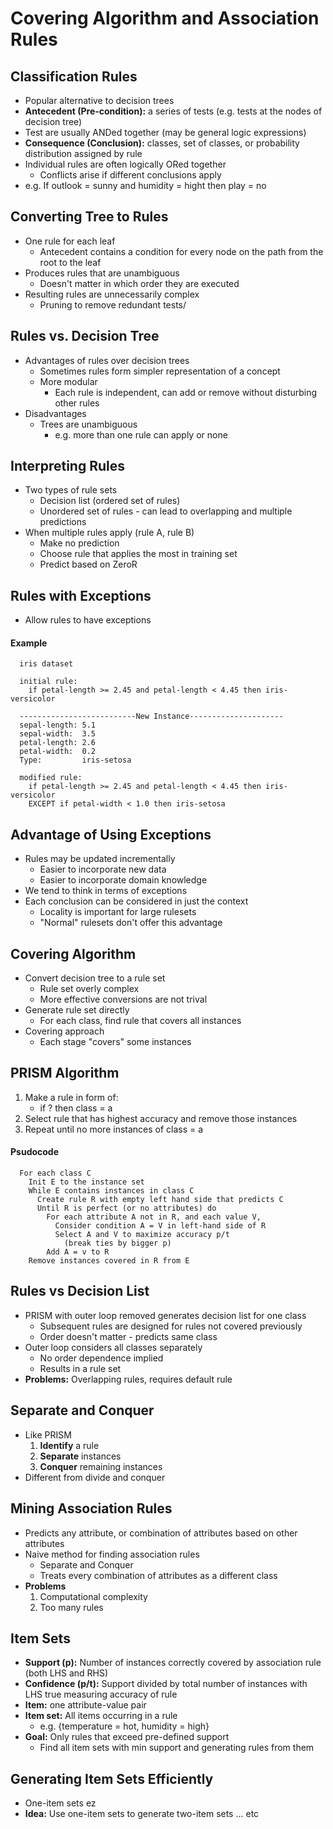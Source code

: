 # Covering Algorithm and Association Rules

## Classification Rules
  - Popular alternative to decision trees
  - **Antecedent (Pre-condition):** a series of tests (e.g. tests at the nodes of decision tree)
  - Test are usually ANDed together (may be general logic expressions)
  - **Consequence (Conclusion):** classes, set of classes, or probability distribution assigned by rule
  - Individual rules are often logically ORed together
    - Conflicts arise if different conclusions apply
  - e.g. If outlook = sunny and humidity = hight then play = no

## Converting Tree to Rules

  - One rule for each leaf
    - Antecedent contains a condition for every node on the path from the root to the leaf
  - Produces rules that are unambiguous
    - Doesn't matter in which order they are executed
  - Resulting rules are unnecessarily complex
    - Pruning to remove redundant tests/

## Rules vs. Decision Tree

  - Advantages of rules over decision trees
    - Sometimes rules form simpler representation of a concept
    - More modular
      - Each rule is independent, can add or remove without disturbing other rules
  - Disadvantages
    - Trees are unambiguous
      - e.g. more than one rule can apply or none

## Interpreting Rules

  - Two types of rule sets
    - Decision list (ordered set of rules)
    - Unordered set of rules - can lead to overlapping and multiple predictions
  - When multiple rules apply (rule A, rule B)
    - Make no prediction
    - Choose rule that applies the most in training set
    - Predict based on ZeroR

## Rules with Exceptions

  - Allow rules to have exceptions

  #### Example

  ```
    iris dataset

    initial rule:
      if petal-length >= 2.45 and petal-length < 4.45 then iris-versicolor

    --------------------------New Instance---------------------
    sepal-length: 5.1
    sepal-width:  3.5
    petal-length: 2.6
    petal-width:  0.2
    Type:         iris-setosa

    modified rule:
      if petal-length >= 2.45 and petal-length < 4.45 then iris-versicolor
      EXCEPT if petal-width < 1.0 then iris-setosa
  ```

## Advantage of Using Exceptions

  - Rules may be updated incrementally
    - Easier to incorporate new data
    - Easier to incorporate domain knowledge
  - We tend to think in terms of exceptions
  - Each conclusion can be considered in just the context
    - Locality is important for large rulesets
    - "Normal" rulesets don't offer this advantage

## Covering Algorithm

  - Convert decision tree to a rule set
    - Rule set overly complex
    - More effective conversions are not trival
  - Generate rule set directly
    - For each class, find rule that covers all instances
  - Covering approach
    - Each stage "covers" some instances

## PRISM Algorithm

  1. Make a rule in form of:
     - if ? then class = a
  2. Select rule that has highest accuracy and remove those instances
  3. Repeat until no more instances of class = a

  #### Psudocode

  ```
    For each class C
      Init E to the instance set
      While E contains instances in class C
        Create rule R with empty left hand side that predicts C
        Until R is perfect (or no attributes) do
          For each attribute A not in R, and each value V,
            Consider condition A = V in left-hand side of R
            Select A and V to maximize accuracy p/t
              (break ties by bigger p)
          Add A = v to R
      Remove instances covered in R from E
  ```

  ## Rules vs Decision List

  - PRISM with outer loop removed generates decision list for one class
    - Subsequent rules are designed for rules not covered previously
    - Order doesn't matter - predicts same class
  - Outer loop considers all classes separately
    - No order dependence implied
    - Results in a rule set
  - **Problems:** Overlapping rules, requires default rule

## Separate and Conquer

  - Like PRISM
    1. **Identify** a rule
    2. **Separate** instances
    3. **Conquer** remaining instances
  - Different from divide and conquer

## Mining Association Rules

  - Predicts any attribute, or combination of attributes based on other attributes
  - Naive method for finding association rules
    - Separate and Conquer
    - Treats every combination of attributes as a different class
  - **Problems**
    1. Computational complexity
    2. Too many rules

## Item Sets

  - **Support (p):** Number of instances correctly covered by association rule (both LHS and RHS)
  - **Confidence (p/t):** Support divided by total number of instances with LHS true measuring accuracy of rule
  - **Item:** one attribute-value pair
  - **Item set:** All items occurring in a rule
    - e.g. {temperature = hot, humidity = high}
  - **Goal:** Only rules that exceed pre-defined support
    - Find all item sets with min support and generating rules from them

## Generating Item Sets Efficiently

  - One-item sets ez
  - **Idea:** Use one-item sets to generate two-item sets ... etc
